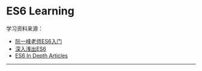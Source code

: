 ES6 Learning 
============
学习资料来源：

- [阮一峰老师ES6入门](http://es6.ruanyifeng.com/)
- [深入浅出ES6](http://www.infoq.com/cn/es6-in-depth/)
- [ES6 In Depth Articles](https://hacks.mozilla.org/category/es6-in-depth/)

---------------


